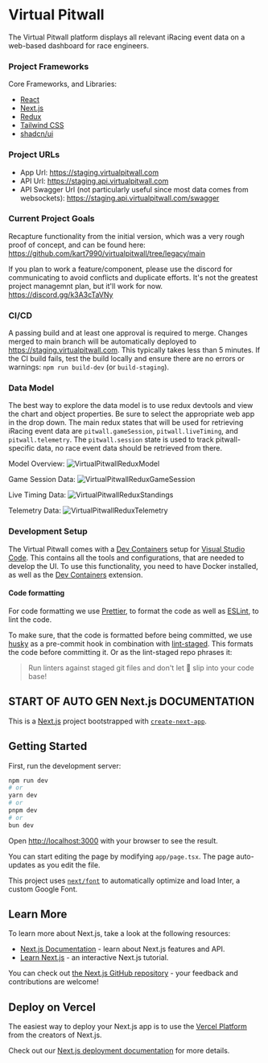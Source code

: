 # Virtual Pitwall

The Virtual Pitwall platform displays all relevant iRacing event data on a web-based dashboard for race engineers.

### Project Frameworks

Core Frameworks, and Libraries:

- [React](https://react.dev/)
- [Next.js](https://nextjs.org/)
- [Redux](https://react-redux.js.org/)
- [Tailwind CSS](https://tailwindcss.com/)
- [shadcn/ui](https://ui.shadcn.com/)

### Project URLs

- App Url: https://staging.virtualpitwall.com
- API Url: https://staging.api.virtualpitwall.com
- API Swagger Url (not particularly useful since most data comes from websockets): https://staging.api.virtualpitwall.com/swagger

### Current Project Goals

Recapture functionality from the initial version, which was a very rough proof of concept, and can be found here: https://github.com/kart7990/virtualpitwall/tree/legacy/main

If you plan to work a feature/component, please use the discord for communicating to avoid conflicts and duplicate efforts. It's not the greatest project managemnt plan, but it'll work for now. https://discord.gg/k3A3cTaVNy

### CI/CD

A passing build and at least one approval is required to merge. Changes merged to main branch will be automatically deployed to https://staging.virtualpitwall.com. This typically takes less than 5 minutes. If the CI build fails, test the build locally and ensure there are no errors or warnings: `npm run build-dev` (or `build-staging`).

### Data Model

The best way to explore the data model is to use redux devtools and view the chart and object properties. Be sure to select the appropriate web app in the drop down. The main redux states that will be used for retrieving iRacing event data are `pitwall.gameSession`, `pitwall.liveTiming`, and `pitwall.telemetry`. The `pitwall.session` state is used to track pitwall-specific data, no race event data should be retrieved from there.

Model Overview:
![VirtualPitwallReduxModel](https://github.com/kart7990/virtualpitwall/assets/15096469/b0655a68-975e-4a34-ab87-d76384f1d835)

Game Session Data:
![VirtualPitwallReduxGameSession](https://github.com/kart7990/virtualpitwall/assets/15096469/7d24288b-6535-427d-9454-c0cd08083593)

Live Timing Data:
![VirtualPitwallReduxStandings](https://github.com/kart7990/virtualpitwall/assets/15096469/96dbd8a3-d5cd-4455-9921-018bb01e06c1)

Telemetry Data:
![VirtualPitwallReduxTelemetry](https://github.com/kart7990/virtualpitwall/assets/15096469/8f0d0709-1fa9-4c15-bf42-73c39ac0d118)

### Development Setup

The Virtual Pitwall comes with a [Dev Containers](https://code.visualstudio.com/docs/devcontainers/containers) setup for [Visual Studio Code](https://code.visualstudio.com/). This contains all the tools and configurations, that are needed to develop the UI. To use this functionality, you need to have Docker installed, as well as the [Dev Containers](https://marketplace.visualstudio.com/items?itemName=ms-vscode-remote.remote-containers) extension.

#### Code formatting

For code formatting we use [Prettier](https://prettier.io/), to format the code as well as [ESLint](https://eslint.org/), to lint the code.

To make sure, that the code is formatted before being committed, we use [husky](https://typicode.github.io/husky/) as a pre-commit hook in combination with [lint-staged](https://github.com/lint-staged/lint-staged). This formats the code before committing it. Or as the lint-staged repo phrases it:

> Run linters against staged git files and don't let 💩 slip into your code base!

## START OF AUTO GEN Next.js DOCUMENTATION

This is a [Next.js](https://nextjs.org/) project bootstrapped with [`create-next-app`](https://github.com/vercel/next.js/tree/canary/packages/create-next-app).

## Getting Started

First, run the development server:

```bash
npm run dev
# or
yarn dev
# or
pnpm dev
# or
bun dev
```

Open [http://localhost:3000](http://localhost:3000) with your browser to see the result.

You can start editing the page by modifying `app/page.tsx`. The page auto-updates as you edit the file.

This project uses [`next/font`](https://nextjs.org/docs/basic-features/font-optimization) to automatically optimize and load Inter, a custom Google Font.

## Learn More

To learn more about Next.js, take a look at the following resources:

- [Next.js Documentation](https://nextjs.org/docs) - learn about Next.js features and API.
- [Learn Next.js](https://nextjs.org/learn) - an interactive Next.js tutorial.

You can check out [the Next.js GitHub repository](https://github.com/vercel/next.js/) - your feedback and contributions are welcome!

## Deploy on Vercel

The easiest way to deploy your Next.js app is to use the [Vercel Platform](https://vercel.com/new?utm_medium=default-template&filter=next.js&utm_source=create-next-app&utm_campaign=create-next-app-readme) from the creators of Next.js.

Check out our [Next.js deployment documentation](https://nextjs.org/docs/deployment) for more details.
